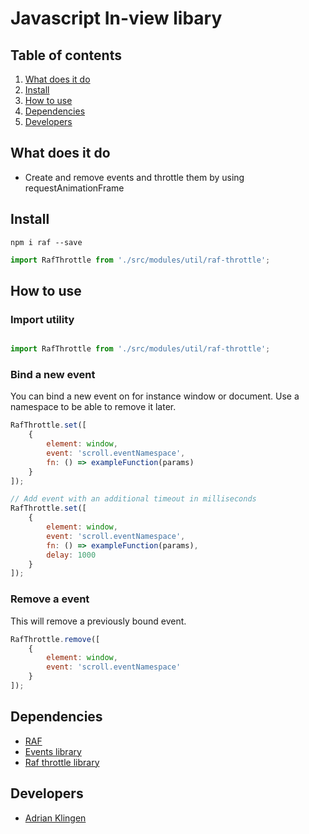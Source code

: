 
# Javascript In-view libary

## Table of contents
1. [What does it do](#markdown-header-what-does-it-do)
2. [Install](#markdown-header-install)
3. [How to use](#markdown-header-how-to-use)
4. [Dependencies](#markdown-header-dependencies)
5. [Developers](#markdown-header-developers)


## What does it do
* Create and remove events and throttle them by using requestAnimationFrame

## Install
```node
npm i raf --save
```
```javascript
import RafThrottle from './src/modules/util/raf-throttle';
```

## How to use
### Import utility
```javascript

import RafThrottle from './src/modules/util/raf-throttle';

```

### Bind a new event

You can bind a new event on for instance window or document. Use a namespace to be able to remove it later.
```javascript
RafThrottle.set([
    { 
        element: window, 
        event: 'scroll.eventNamespace', 
        fn: () => exampleFunction(params) 
    }
]);

// Add event with an additional timeout in milliseconds
RafThrottle.set([
    { 
        element: window, 
        event: 'scroll.eventNamespace', 
        fn: () => exampleFunction(params), 
        delay: 1000 
    }
]);

```

### Remove a event

This will remove a previously bound event.
```javascript
RafThrottle.remove([
    { 
        element: window, 
        event: 'scroll.eventNamespace'
    }
]);

```

## Dependencies
* [RAF](https://www.npmjs.com/package/raf)
* [Events library](/utilities/events/)
* [Raf throttle library](/utilities/raf-throttle/)

## Developers
* [Adrian Klingen](mailto:adrian@tamtam.nl)
